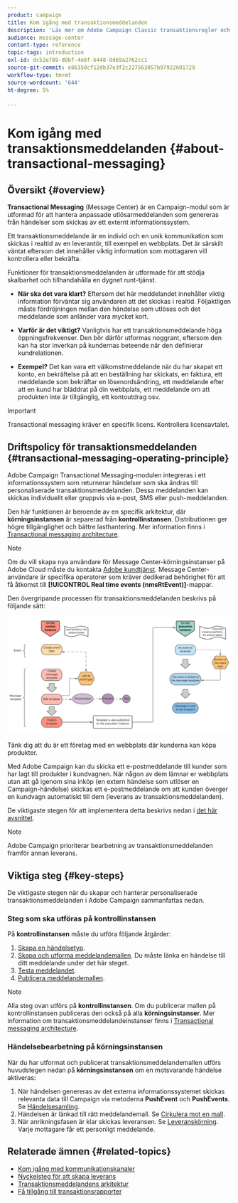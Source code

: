 ```yaml
---
product: campaign
title: Kom igång med transaktionsmeddelanden
description: 'Läs mer om Adobe Campaign Classic transaktionsregler och viktiga steg. '
audience: message-center
content-type: reference
topic-tags: introduction
exl-id: dc52e789-d0bf-4e8f-b448-9d69a2762cc1
source-git-commit: e86350cf12db37e3f2c227563057b97922601729
workflow-type: tm+mt
source-wordcount: '644'
ht-degree: 5%

---
```



# Kom igång med transaktionsmeddelanden {#about-transactional-messaging}

## Översikt {#overview}

**Transactional Messaging**  (Message Center) är en Campaign-modul som är utformad för att hantera anpassade utlösarmeddelanden som genereras från händelser som skickas av ett externt informationssystem.

Ett transaktionsmeddelande är en individ och en unik kommunikation som skickas i realtid av en leverantör, till exempel en webbplats. Det är särskilt väntat eftersom det innehåller viktig information som mottagaren vill kontrollera eller bekräfta.

Funktioner för transaktionsmeddelanden är utformade för att stödja skalbarhet och tillhandahålla en dygnet runt-tjänst.

* **När ska det vara klart?** Eftersom det här meddelandet innehåller viktig information förväntar sig användaren att det skickas i realtid. Följaktligen måste fördröjningen mellan den händelse som utlöses och det meddelande som anländer vara mycket kort.

* **Varför är det viktigt?** Vanligtvis har ett transaktionsmeddelande höga öppningsfrekvenser. Den bör därför utformas noggrant, eftersom den kan ha stor inverkan på kundernas beteende när den definierar kundrelationen.

* **Exempel?** Det kan vara ett välkomstmeddelande när du har skapat ett konto, en bekräftelse på att en beställning har skickats, en faktura, ett meddelande som bekräftar en lösenordsändring, ett meddelande efter att en kund har bläddrat på din webbplats, ett meddelande om att produkten inte är tillgänglig, ett kontoutdrag osv.

>[!IMPORTANT]
>
>Transactional messaging kräver en specifik licens. Kontrollera licensavtalet.

<!--Before starting with transactional messaging, make sure you read the corresponding [best practices and limitations]().-->

## Driftspolicy för transaktionsmeddelanden {#transactional-messaging-operating-principle}

Adobe Campaign Transactional Messaging-modulen integreras i ett informationssystem som returnerar händelser som ska ändras till personaliserade transaktionsmeddelanden. Dessa meddelanden kan skickas individuellt eller gruppvis via e-post, SMS eller push-meddelanden.

Den här funktionen är beroende av en specifik arkitektur, där **körningsinstansen** är separerad från **kontrollinstansen**. Distributionen ger högre tillgänglighet och bättre lasthantering. Mer information finns i [Transactional messaging architecture](../../message-center/using/transactional-messaging-architecture.md).

>[!NOTE]
>
>Om du vill skapa nya användare för Message Center-körningsinstanser på Adobe Cloud måste du kontakta [Adobe kundtjänst](https://helpx.adobe.com/sv/enterprise/admin-guide.html/enterprise/using/support-for-experience-cloud.ug.html). Message Center-användare är specifika operatorer som kräver dedikerad behörighet för att få åtkomst till **[!UICONTROL Real time events (nmsRtEvent)]**-mappar.

Den övergripande processen för transaktionsmeddelanden beskrivs på följande sätt:

![](assets/transactional-msg-overview.png)

Tänk dig att du är ett företag med en webbplats där kunderna kan köpa produkter.

Med Adobe Campaign kan du skicka ett e-postmeddelande till kunder som har lagt till produkter i kundvagnen. När någon av dem lämnar er webbplats utan att gå igenom sina inköp (en extern händelse som utlöser en Campaign-händelse) skickas ett e-postmeddelande om att kunden överger en kundvagn automatiskt till dem (leverans av transaktionsmeddelanden).

De viktigaste stegen för att implementera detta beskrivs nedan i [det här avsnittet](#key-steps).

>[!NOTE]
>
>Adobe Campaign prioriterar bearbetning av transaktionsmeddelanden framför annan leverans.

## Viktiga steg {#key-steps}

De viktigaste stegen när du skapar och hanterar personaliserade transaktionsmeddelanden i Adobe Campaign sammanfattas nedan.

### Steg som ska utföras på kontrollinstansen

På **kontrollinstansen** måste du utföra följande åtgärder:

1. [Skapa en händelsetyp](../../message-center/using/creating-event-types.md).
1. [Skapa och utforma meddelandemallen](../../message-center/using/creating-the-message-template.md). Du måste länka en händelse till ditt meddelande under det här steget.
1. [Testa meddelandet](../../message-center/using/testing-message-templates.md).
1. [Publicera meddelandemallen](../../message-center/using/publishing-message-templates.md).

>[!NOTE]
>
>Alla steg ovan utförs på **kontrollinstansen**. Om du publicerar mallen på kontrollinstansen publiceras den också på alla **körningsinstanser**. Mer information om transaktionsmeddelandeinstanser finns i [Transactional messaging architecture](../../message-center/using/transactional-messaging-architecture.md).

### Händelsebearbetning på körningsinstansen

När du har utformat och publicerat transaktionsmeddelandemallen utförs huvudstegen nedan på **körningsinstansen** om en motsvarande händelse aktiveras:

1. När händelsen genereras av det externa informationssystemet skickas relevanta data till Campaign via metoderna **PushEvent** och **PushEvents**. Se [Händelsesamling](../../message-center/using/about-event-processing.md#event-collection).
1. Händelsen är länkad till rätt meddelandemall. Se [Cirkulera mot en mall](../../message-center/using/about-event-processing.md#routing-towards-a-template).
1. När anrikningsfasen är klar skickas leveransen. Se [Leveranskörning](../../message-center/using/delivery-execution.md). Varje mottagare får ett personligt meddelande.

## Relaterade ämnen {#related-topics}

* [Kom igång med kommunikationskanaler](../../delivery/using/communication-channels.md)
* [Nyckelsteg för att skapa leverans](../../delivery/using/steps-about-delivery-creation-steps.md)
* [Transaktionsmeddelandens arkitektur](../../message-center/using/transactional-messaging-architecture.md)
* [Få tillgång till transaktionsrapporter](../../message-center/using/about-transactional-messaging-reports.md)

